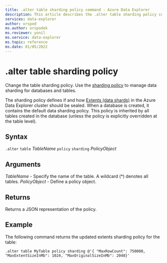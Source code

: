 ```yaml
---
title: .alter table sharding policy command - Azure Data Explorer
description: This article describes the .alter table sharding policy command in Azure Data Explorer.
services: data-explorer
author: orspod
ms.author: orspodek
ms.reviewer: yonil
ms.service: data-explorer
ms.topic: reference
ms.date: 01/05/2022
---
```

# .alter table sharding policy

Change the table sharding policy. Use the [sharding policy](../management/shardingpolicy.md) to manage data sharding for databases and tables.  

The sharding policy defines if and how [Extents (data shards)](../management/extents-overview.md) in the Azure Data Explorer cluster should be sealed. When a database is created, it contains the default data sharding policy. This policy is inherited by all tables created in the database (unless the policy is explicitly overridden at the table level).

## Syntax

`.alter` `table` *TableName* `policy` `sharding` *PolicyObject*

## Arguments

*TableName* - Specify the name of the table. A wildcard (*) denotes all tables.
*PolicyObject* - Define a policy object.

## Returns

Returns a JSON representation of the policy.

## Example

The following command  returns the updated extents sharding policy for the table:

```kusto
.alter table MyTable policy sharding @'{ "MaxRowCount": 750000, "MaxExtentSizeInMb": 1024, "MaxOriginalSizeInMb": 2048}'
```